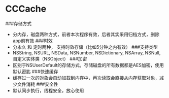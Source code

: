 # CCCache
###存储方式
- 分内存，磁盘两种方式，前者本次程序有效，后者其实采用归档方式，删除app前有效
###时效
- 分永久 和  定时两种， 支持时效存储（比如5分钟之内有效）
###支持类型
- NSString, NSURL, NSData, NSNumber, NSDictionary, NSArray, NSNull, 自定义实体类（NSObject）
###加密 
- 区别于NSUserDefault的存储方式，存储磁盘的所有数据都是AES加密，使用默认密匙
###快速缓存
- 缓存过一次的对象会自动加载到内存中，再次读取会直接从内存获取对象，减少文件消耗
###安全性
- 默认同步执行，线程安全，放心使用
